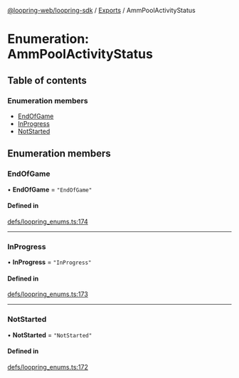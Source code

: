 [@loopring-web/loopring-sdk](../README.md) / [Exports](../modules.md) / AmmPoolActivityStatus

# Enumeration: AmmPoolActivityStatus

## Table of contents

### Enumeration members

- [EndOfGame](AmmPoolActivityStatus.md#endofgame)
- [InProgress](AmmPoolActivityStatus.md#inprogress)
- [NotStarted](AmmPoolActivityStatus.md#notstarted)

## Enumeration members

### EndOfGame

• **EndOfGame** = `"EndOfGame"`

#### Defined in

[defs/loopring_enums.ts:174](https://github.com/Loopring/loopring_sdk/blob/532648f/src/defs/loopring_enums.ts#L174)

___

### InProgress

• **InProgress** = `"InProgress"`

#### Defined in

[defs/loopring_enums.ts:173](https://github.com/Loopring/loopring_sdk/blob/532648f/src/defs/loopring_enums.ts#L173)

___

### NotStarted

• **NotStarted** = `"NotStarted"`

#### Defined in

[defs/loopring_enums.ts:172](https://github.com/Loopring/loopring_sdk/blob/532648f/src/defs/loopring_enums.ts#L172)
